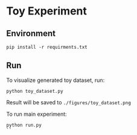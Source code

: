 # Toy Experiment

## Environment

```
pip install -r requirments.txt
```

## Run

To visualize generated toy dataset, run:
```
python toy_dataset.py
```
Result will be saved to `./figures/toy_dataset.png`

To run main experiment:
```
python run.py
``
